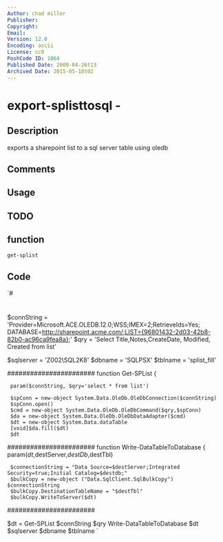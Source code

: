 ```yaml
---
Author: chad miller
Publisher: 
Copyright: 
Email: 
Version: 12.0
Encoding: ascii
License: cc0
PoshCode ID: 1064
Published Date: 2009-04-26t13
Archived Date: 2015-05-18t02
---
```


# export-splisttosql - 

## Description

exports a sharepoint list to a sql server table using oledb

## Comments



## Usage



## TODO



## function

`get-splist`

## Code

`#
 #
 $connString = 'Provider=Microsoft.ACE.OLEDB.12.0;WSS;IMEX=2;RetrieveIds=Yes; DATABASE=http://sharepoint.acme.com/;LIST={96801432-2d03-42b8-82b0-ac96ca9fea8a};'
 $qry = 'Select Title,Notes,CreateDate, Modified, Created from list'
 
 $sqlserver = 'Z002\SQL2K8'
 $dbname = 'SQLPSX'
 $tblname = 'splist_fill'
 
 #######################
 function Get-SPList
 {
 
     param($connString, $qry='select * from list')
 
     $spConn = new-object System.Data.OleDb.OleDbConnection($connString)
     $spConn.open()
     $cmd = new-object System.Data.OleDb.OleDbCommand($qry,$spConn) 
     $da = new-object System.Data.OleDb.OleDbDataAdapter($cmd) 
     $dt = new-object System.Data.dataTable 
     [void]$da.fill($dt)
     $dt
 
 
 #######################
 function Write-DataTableToDatabase
 { 
     param($dt,$destServer,$destDb,$destTbl)
 
     $connectionString = "Data Source=$destServer;Integrated Security=true;Initial Catalog=$destdb;"
     $bulkCopy = new-object ("Data.SqlClient.SqlBulkCopy") $connectionString
     $bulkCopy.DestinationTableName = "$destTbl"
     $bulkCopy.WriteToServer($dt)
 
 
 #######################
 
 $dt = Get-SPList $connString $qry
 Write-DataTableToDatabase $dt $sqlserver $dbname $tblname
`


